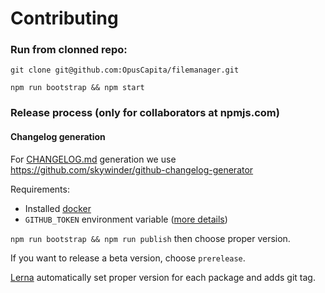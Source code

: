 # Contributing

### Run from clonned repo:

```shell
git clone git@github.com:OpusCapita/filemanager.git
```

```shell
npm run bootstrap && npm start
```

### Release process (only for collaborators at npmjs.com)

#### Changelog generation

For [CHANGELOG.md](./CHANGELOG.md) generation we use https://github.com/skywinder/github-changelog-generator

Requirements:

* Installed [docker](https://www.docker.com/community-edition)
* `GITHUB_TOKEN` environment variable ([more details](https://github.com/skywinder/github-changelog-generator#github-token))

```npm run bootstrap && npm run publish``` then choose proper version.

If you want to release a beta version, choose `prerelease`.

[Lerna](https://github.com/lerna/lerna) automatically set proper version for each package and adds git tag.
